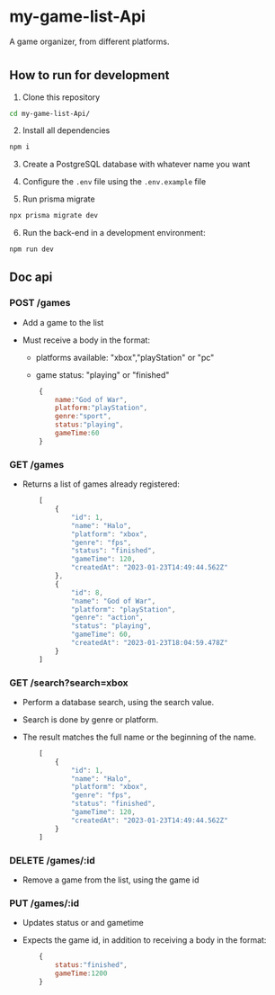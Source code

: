 # my-game-list-Api
A game organizer, from different platforms.
#

## How to run for development



1. Clone this repository
```bash
cd my-game-list-Api/
```
2. Install all dependencies

```bash
npm i
```

3. Create a PostgreSQL database with whatever name you want

4. Configure the `.env` file using the `.env.example` file 

5. Run prisma migrate

```bash
npx prisma migrate dev
```
6. Run the back-end in a development environment:

```bash
npm run dev
```

## Doc api


### POST /games
* Add a game to the list
* Must receive a body in the format:
    * platforms available: "xbox","playStation" or "pc"
    
     * game status: "playing" or "finished"

    ```javaScript
        {
            name:"God of War",
            platform:"playStation",
            genre:"sport",
            status:"playing",
            gameTime:60
        }
    ```


### GET /games

* Returns a list of games already registered:

    ```javaScript
        [
            {
                "id": 1,
                "name": "Halo",
                "platform": "xbox",
                "genre": "fps",
                "status": "finished",
                "gameTime": 120,
                "createdAt": "2023-01-23T14:49:44.562Z"
            },
            {
                "id": 8,
                "name": "God of War",
                "platform": "playStation",
                "genre": "action",
                "status": "playing",
                "gameTime": 60,
                "createdAt": "2023-01-23T18:04:59.478Z"
            }
        ]
    ```

### GET /search?search=xbox

* Perform a database search, using the search value.
* Search is done by genre or platform.
* The result matches the full name or the beginning of the name.

    ```javaScript
        [
            {
                "id": 1,
                "name": "Halo",
                "platform": "xbox",
                "genre": "fps",
                "status": "finished",
                "gameTime": 120,
                "createdAt": "2023-01-23T14:49:44.562Z"
            }
        ]
    ```

### DELETE /games/:id

* Remove a game from the list, using the game id

### PUT /games/:id

* Updates status or and gametime
* Expects the game id, in addition to receiving a body in the format:

    ```javaScript
        {
            status:"finished",
            gameTime:1200
        }
    ```







